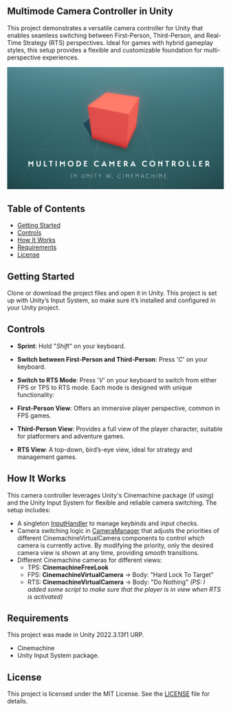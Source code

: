 ## Multimode Camera Controller in Unity

This project demonstrates a versatile camera controller for Unity that enables seamless switching between First-Person, Third-Person, and Real-Time Strategy (RTS) perspectives. Ideal for games with hybrid gameplay styles, this setup provides a flexible and customizable foundation for multi-perspective experiences. <br/>

[![Showcase video](https://github.com/bentoBAUX/Multimode-Camera-Controller-in-Unity/blob/master/Assets/Images/Thumbnail%20w%20Text.png)](https://youtu.be/8V7OshjtFNM)

## Table of Contents
- [Getting Started](#getting-started)
- [Controls](#controls)
- [How It Works](#how-it-works)
- [Requirements](#requirements)
- [License](#license)

## Getting Started
Clone or download the project files and open it in Unity. This project is set up with Unity’s Input System, so make sure it’s installed and configured in your Unity project.

## Controls
- **Sprint**: Hold "*Shift*" on your keyboard.
- **Switch between First-Person and Third-Person**: Press '*C*' on your keyboard.
- **Switch to RTS Mode**: Press '*V*' on your keyboard to switch from either FPS or TPS to RTS mode.
Each mode is designed with unique functionality:

- **First-Person View**: Offers an immersive player perspective, common in FPS games.
- **Third-Person View**: Provides a full view of the player character, suitable for platformers and adventure games.
- **RTS View**: A top-down, bird’s-eye view, ideal for strategy and management games.

## How It Works
This camera controller leverages Unity's Cinemachine package (if using) and the Unity Input System for flexible and reliable camera switching. The setup includes:

- A singleton [InputHandler](https://github.com/bentoBAUX/Multimode-Camera-Controller-in-Unity/blob/master/Assets/Script/InputHandler.cs) to manage keybinds and input checks.
- Camera switching logic in [CameraManager](https://github.com/bentoBAUX/Multimode-Camera-Controller-in-Unity/blob/master/Assets/Script/CameraManager.cs) that adjusts the priorities of different CinemachineVirtualCamera components to control which camera is currently active. By modifying the priority, only the desired camera view is shown at any time, providing smooth transitions.
- Different Cinemachine cameras for different views:
    - TPS: **CinemachineFreeLook**
    - FPS: **CinemachineVirtualCamera** -> Body: "Hard Lock To Target"
    - RTS: **CinemachineVirtualCamera** -> Body: "Do Nothing" *(PS: I added some script to make sure that the player is in view when RTS is activated)*

## Requirements
This project was made in Unity 2022.3.13f1 URP.
- Cinemachine
- Unity Input System package.

## License
This project is licensed under the MIT License. See the [LICENSE](https://github.com/bentoBAUX/Multimode-Camera-Controller-in-Unity/blob/master/LICENSE) file for details.
